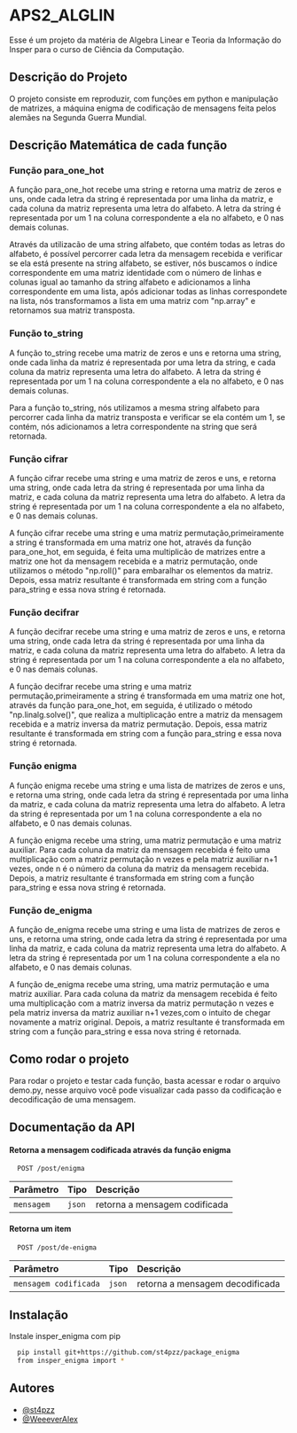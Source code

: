 # APS2_ALGLIN

Esse é um projeto da matéria de Algebra Linear e Teoria da Informação do Insper para o curso de Ciência da Computação.


## Descrição do Projeto
O projeto consiste em reproduzir, com funções em python e manipulação de matrizes, a máquina enigma de codificação de mensagens feita pelos alemães na Segunda Guerra Mundial. 

## Descrição Matemática de cada função
### Função para_one_hot
A função para_one_hot recebe uma string e retorna uma matriz de zeros e uns, onde cada letra da string é representada por uma linha da matriz, e cada coluna da matriz representa uma letra do alfabeto. A letra da string é representada por um 1 na coluna correspondente a ela no alfabeto, e 0 nas demais colunas.

Através da utilizacão de uma string alfabeto, que contém todas as letras do alfabeto, é possível percorrer cada letra da mensagem recebida e verificar se ela está presente na string alfabeto, se estiver, nós buscamos o índice correspondente em uma matriz identidade com o número de linhas e colunas igual ao tamanho da string alfabeto e adicionamos a linha correspondente em uma lista, após adicionar todas as linhas correspondete na lista, nós transformamos a lista em uma matriz com "np.array" e retornamos sua matriz transposta. 

### Função to_string
A função to_string recebe uma matriz de zeros e uns e retorna uma string, onde cada linha da matriz é representada por uma letra da string, e cada coluna da matriz representa uma letra do alfabeto. A letra da string é representada por um 1 na coluna correspondente a ela no alfabeto, e 0 nas demais colunas.

Para a função to_string, nós utilizamos a mesma string alfabeto para percorrer cada linha da matriz transposta e verificar se ela contém um 1, se contém, nós adicionamos a letra correspondente na string que será retornada.

### Função cifrar 
A função cifrar recebe uma string e uma matriz de zeros e uns, e retorna uma string, onde cada letra da string é representada por uma linha da matriz, e cada coluna da matriz representa uma letra do alfabeto. A letra da string é representada por um 1 na coluna correspondente a ela no alfabeto, e 0 nas demais colunas.

A função cifrar recebe uma string e uma matriz permutação,primeiramente a string é transformada em uma matriz one hot, através da função para_one_hot, em seguida, é feita uma multiplicão de matrizes entre a matriz one hot da mensagem recebida e a matriz permutação, onde utilizamos o método "np.roll()" para embaralhar os elementos da matriz. Depois, essa matriz resultante é transformada em string com a função para_string e essa nova string é retornada.

### Função decifrar
A função decifrar recebe uma string e uma matriz de zeros e uns, e retorna uma string, onde cada letra da string é representada por uma linha da matriz, e cada coluna da matriz representa uma letra do alfabeto. A letra da string é representada por um 1 na coluna correspondente a ela no alfabeto, e 0 nas demais colunas.

A função decifrar recebe uma string e uma matriz permutação,primeiramente a string é transformada em uma matriz one hot, através da função para_one_hot, em seguida, é utilizado o método "np.linalg.solve()", que realiza a multiplicação entre a matriz da mensagem recebida e a matriz inversa da matriz permutação. Depois, essa matriz resultante é transformada em string com a função para_string e essa nova string é retornada.

### Função enigma
A função enigma recebe uma string e uma lista de matrizes de zeros e uns, e retorna uma string, onde cada letra da string é representada por uma linha da matriz, e cada coluna da matriz representa uma letra do alfabeto. A letra da string é representada por um 1 na coluna correspondente a ela no alfabeto, e 0 nas demais colunas.

A função enigma recebe uma string, uma matriz permutação e uma matriz auxiliar. Para cada coluna da matriz da mensagem recebida é feito uma multiplicação com a matriz permutação n vezes e pela matriz auxiliar n+1 vezes, onde n é o número da coluna da matriz da mensagem recebida. Depois, a matriz resultante é transformada em string com a função para_string e essa nova string é retornada. 

### Função de_enigma
A função de_enigma recebe uma string e uma lista de matrizes de zeros e uns, e retorna uma string, onde cada letra da string é representada por uma linha da matriz, e cada coluna da matriz representa uma letra do alfabeto. A letra da string é representada por um 1 na coluna correspondente a ela no alfabeto, e 0 nas demais colunas.

A função de_enigma recebe uma string, uma matriz permutação e uma matriz auxiliar. Para cada coluna da matriz da mensagem recebida é feito uma multiplicação com a matriz inversa da matriz permutação n vezes e pela matriz inversa da matriz auxiliar n+1 vezes,com o intuito de chegar novamente a matriz original. Depois, a matriz resultante é transformada em string com a função para_string e essa nova string é retornada.

## Como rodar o projeto
Para rodar o projeto e testar cada função, basta acessar e rodar o arquivo demo.py, nesse arquivo você pode visualizar cada passo da codificação e decodificação de uma mensagem.


## Documentação da API

#### Retorna a mensagem codificada através da função enigma

```http
  POST /post/enigma
```

| Parâmetro   | Tipo       | Descrição                           |
| :---------- | :--------- | :---------------------------------- |
| `mensagem` | `json` | retorna a mensagem codificada |

#### Retorna um item

```http
  POST /post/de-enigma
```

| Parâmetro   | Tipo       | Descrição                                   |
| :---------- | :--------- | :------------------------------------------ |
| `mensagem codificada`      | `json` | retorna a mensagem decodificada |




## Instalação

Instale insper_enigma com pip

```bash
  pip install git+https://github.com/st4pzz/package_enigma
  from insper_enigma import *
```
    
## Autores

- [@st4pzz](https://github.com/st4pzz)
- [@WeeeverAlex](https://github.com/WeeeverAlex)


